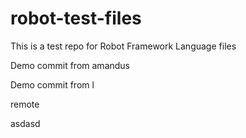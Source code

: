 # robot-test-files

This is a test repo for Robot Framework Language files

Demo commit from amandus


Demo commit from l

remote

asdasd
